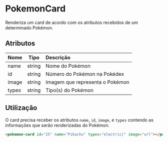 # PokemonCard

Renderiza um card de acordo com os atributos recebidos de um determinado Pokémon.

## Atributos

| Nome          | Tipo          | Descrição                           |
| ------------- |:-------------:|:----------------------------------- |
| name          | string        | Nome do Pokémon                     |
| id            | string        | Número do Pokémon na Pokédex        |
| image         | string        | Imagem que representa o Pokémon     |
| types         | string        | Tipo(s) do Pokémon                  |

## Utilização

O card precisa receber os atributos `name`, `id`, `image`, e `types` contendo as informações que serão renderizadas do Pokémon.

```html
<pokemon-card id="25" name="Pikachu" types="electric}" image="url"></pokemon-card>`
```
